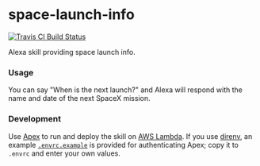 # space-launch-info

[![Travis CI Build Status](https://travis-ci.org/elliottsj/space-launch-info.svg?branch=master)](https://travis-ci.org/elliottsj/space-launch-info)

Alexa skill providing space launch info.

### Usage
You can say "When is the next launch?" and Alexa will respond with the name and date of the next SpaceX mission.

### Development
Use [Apex](http://apex.run/) to run and deploy the skill on [AWS Lambda](https://aws.amazon.com/lambda/). If you use [direnv](https://direnv.net/), an example [`.envrc.example`](.envrc.example) is provided for authenticating Apex; copy it to `.envrc` and enter your own values.
